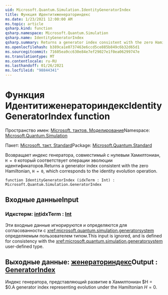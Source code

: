 ```yaml
---
uid: Microsoft.Quantum.Simulation.IdentityGeneratorIndex
title: Функция Идентитиженераториндекс
ms.date: 1/23/2021 12:00:00 AM
ms.topic: article
qsharp.kind: function
qsharp.namespace: Microsoft.Quantum.Simulation
qsharp.name: IdentityGeneratorIndex
qsharp.summary: Returns a generator index consistent with the zero Hamiltonian, `H = 0`, which corresponds to the identity evolution operation.
ms.openlocfilehash: b389ca1e0737463e6ccd5ce885b849c6b32d65d1
ms.sourcegitcommit: 71605ea9cc630e84e7ef29027e1f0ea06299747e
ms.translationtype: MT
ms.contentlocale: ru-RU
ms.lasthandoff: 01/26/2021
ms.locfileid: "98844341"
---
```

# <a name="identitygeneratorindex-function"></a><span data-ttu-id="ebeba-102">Функция Идентитиженераториндекс</span><span class="sxs-lookup"><span data-stu-id="ebeba-102">IdentityGeneratorIndex function</span></span>

<span data-ttu-id="ebeba-103">Пространство имен: [Microsoft. тактов. Моделирование](xref:Microsoft.Quantum.Simulation)</span><span class="sxs-lookup"><span data-stu-id="ebeba-103">Namespace: [Microsoft.Quantum.Simulation](xref:Microsoft.Quantum.Simulation)</span></span>

<span data-ttu-id="ebeba-104">Пакет: [Microsoft. такт. Standard](https://nuget.org/packages/Microsoft.Quantum.Standard)</span><span class="sxs-lookup"><span data-stu-id="ebeba-104">Package: [Microsoft.Quantum.Standard](https://nuget.org/packages/Microsoft.Quantum.Standard)</span></span>


<span data-ttu-id="ebeba-105">Возвращает индекс генератора, совместимый с нулевым Хамилтониан, `H = 0` который соответствует операции эволюции идентификаторов.</span><span class="sxs-lookup"><span data-stu-id="ebeba-105">Returns a generator index consistent with the zero Hamiltonian, `H = 0`, which corresponds to the identity evolution operation.</span></span>

```qsharp
function IdentityGeneratorIndex (idxTerm : Int) : Microsoft.Quantum.Simulation.GeneratorIndex
```


## <a name="input"></a><span data-ttu-id="ebeba-106">Входные данные</span><span class="sxs-lookup"><span data-stu-id="ebeba-106">Input</span></span>

### <a name="idxterm--int"></a><span data-ttu-id="ebeba-107">Идкстерм: [int](xref:microsoft.quantum.lang-ref.int)</span><span class="sxs-lookup"><span data-stu-id="ebeba-107">idxTerm : [Int](xref:microsoft.quantum.lang-ref.int)</span></span>

<span data-ttu-id="ebeba-108">Эти входные данные игнорируются и определяются для согласованности с <xref:microsoft.quantum.simulation.generatorsystem> определяемым пользователем типом.</span><span class="sxs-lookup"><span data-stu-id="ebeba-108">This input is ignored, and is defined for consistency with the <xref:microsoft.quantum.simulation.generatorsystem> user-defined type.</span></span>



## <a name="output--generatorindex"></a><span data-ttu-id="ebeba-109">Выходные данные: [женераториндекс](xref:Microsoft.Quantum.Simulation.GeneratorIndex)</span><span class="sxs-lookup"><span data-stu-id="ebeba-109">Output : [GeneratorIndex](xref:Microsoft.Quantum.Simulation.GeneratorIndex)</span></span>

<span data-ttu-id="ebeba-110">Индекс генератора, представляющий развитие в Хамилтониан $H = $0.</span><span class="sxs-lookup"><span data-stu-id="ebeba-110">A generator index representing evolution under the Hamiltonian $H = 0$.</span></span>